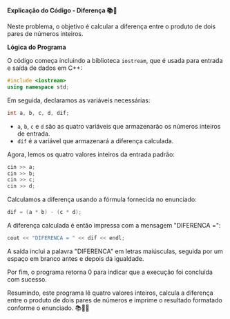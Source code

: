 **Explicação do Código - Diferença 📚📝**

Neste problema, o objetivo é calcular a diferença entre o produto de dois pares de números inteiros.

**Lógica do Programa**

O código começa incluindo a biblioteca `iostream`, que é usada para entrada e saída de dados em C++:

```cpp
#include <iostream>
using namespace std;
```

Em seguida, declaramos as variáveis necessárias:

```cpp
int a, b, c, d, dif;
```

- `a`, `b`, `c` e `d` são as quatro variáveis que armazenarão os números inteiros de entrada.
- `dif` é a variável que armazenará a diferença calculada.

Agora, lemos os quatro valores inteiros da entrada padrão:

```cpp
cin >> a;
cin >> b;
cin >> c;
cin >> d;
```

Calculamos a diferença usando a fórmula fornecida no enunciado:

```cpp
dif = (a * b) - (c * d);
```

A diferença calculada é então impressa com a mensagem "DIFERENCA =":

```cpp
cout << "DIFERENCA = " << dif << endl;
```

A saída inclui a palavra "DIFERENCA" em letras maiúsculas, seguida por um espaço em branco antes e depois da igualdade.

Por fim, o programa retorna 0 para indicar que a execução foi concluída com sucesso.

Resumindo, este programa lê quatro valores inteiros, calcula a diferença entre o produto de dois pares de números e imprime o resultado formatado conforme o enunciado. 📚📝🧮
